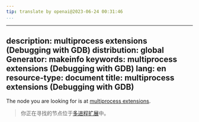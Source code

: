 ```yaml
---
tip: translate by openai@2023-06-24 00:31:46
...
```

---
description: multiprocess extensions (Debugging with GDB)
distribution: global
Generator: makeinfo
keywords: multiprocess extensions (Debugging with GDB)
lang: en
resource-type: document
title: multiprocess extensions (Debugging with GDB)
---

The node you are looking for is at [multiprocess extensions](General-Query-Packets.html#multiprocess-extensions).

> 你正在寻找的节点位于[多进程扩展](General-Query-Packets.html#multiprocess-extensions)中。
